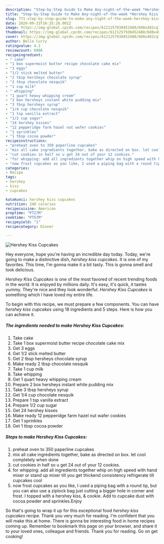 ```yaml
---
description: "Step-by-Step Guide to Make Any-night-of-the-week *Hershey Kiss Cupcakes*"
title: "Step-by-Step Guide to Make Any-night-of-the-week *Hershey Kiss Cupcakes*"
slug: 771-step-by-step-guide-to-make-any-night-of-the-week-hershey-kiss-cupcakes
date: 2020-09-23T16:35:28.001Z
image: https://img-global.cpcdn.com/recipes/6121257938452480/680x482cq70/hershey-kiss-cupcakes-recipe-main-photo.jpg
thumbnail: https://img-global.cpcdn.com/recipes/6121257938452480/680x482cq70/hershey-kiss-cupcakes-recipe-main-photo.jpg
cover: https://img-global.cpcdn.com/recipes/6121257938452480/680x482cq70/hershey-kiss-cupcakes-recipe-main-photo.jpg
author: Belle Curry
ratingvalue: 4.1
reviewcount: 6086
recipeingredient:
- " cake"
- "1 box supermoist butter recipe chocolate cake mix"
- "3 eggs"
- "1/2 stick melted butter"
- "2 tbsp hersheys chocolate syrup"
- "2 tbsp chocolate nesquik"
- "1 cup milk"
- " whipping"
- "1 quart heavy whipping cream"
- "2 box hersheys instant white pudding mix"
- "3 tbsp hersheys syrup"
- "1/4 cup chocolate nesquik"
- "1 tsp vanilla extract"
- "1/2 cup sugar"
- "24 hershey kisses"
- "12 pepperidge farm hazel nut wafer cookies"
- "1 sprinkles"
- "1 tbsp cocoa powder"
recipeinstructions:
- "preheat oven to 350 paperline cupcakes"
- "mix all cake ingredients together, bake as directed on box. let cool completely when done"
- "cut cookies in half so u get 24 out of your 12 cookies."
- "for whipping: add all ingredients together whip on high speed with hand mixer or stand up mixer till you get thickend consistency refrigerate till cupcakes cool"
- "now frost cupcakes as you like, I used a piping bag with a round tip, but you can also use a ziplock bag just cutting a bigger hole in corner and frost.  I topped with a hershey kiss, &amp; cookie. Add to cupcake dust with cocoa powder and sprinkles.Enjoy"
categories:
- Recipe
tags:
- hershey
- kiss
- cupcakes

katakunci: hershey kiss cupcakes 
nutrition: 248 calories
recipecuisine: American
preptime: "PT27M"
cooktime: "PT57M"
recipeyield: "1"
recipecategory: Dinner

---
```



![*Hershey Kiss Cupcakes*](https://img-global.cpcdn.com/recipes/6121257938452480/680x482cq70/hershey-kiss-cupcakes-recipe-main-photo.jpg)

Hey everyone, hope you're having an incredible day today. Today, we're going to make a distinctive dish, *hershey kiss cupcakes*. It is one of my favorites. This time, I'm gonna make it a bit tasty. This is gonna smell and look delicious.



*Hershey Kiss Cupcakes* is one of the most favored of recent trending foods in the world. It is enjoyed by millions daily. It's easy, it's quick, it tastes yummy. They're nice and they look wonderful. *Hershey Kiss Cupcakes* is something which I have loved my entire life.


To begin with this recipe, we must prepare a few components. You can have *hershey kiss cupcakes* using 18 ingredients and 5 steps. Here is how you can achieve it.

<!--inarticleads1-->

##### The ingredients needed to make *Hershey Kiss Cupcakes*:

1. Take  cake
1. Take 1 box supermoist butter recipe chocolate cake mix
1. Get 3 eggs
1. Get 1/2 stick melted butter
1. Get 2 tbsp hersheys chocolate syrup
1. Make ready 2 tbsp chocolate nesquik
1. Take 1 cup milk
1. Take  whipping
1. Get 1 quart heavy whipping cream
1. Prepare 2 box hersheys instant white pudding mix
1. Take 3 tbsp hersheys syrup
1. Get 1/4 cup chocolate nesquik
1. Prepare 1 tsp vanilla extract
1. Prepare 1/2 cup sugar
1. Get 24 hershey kisses
1. Make ready 12 pepperidge farm hazel nut wafer cookies
1. Get 1 sprinkles
1. Get 1 tbsp cocoa powder




<!--inarticleads2-->

##### Steps to make *Hershey Kiss Cupcakes*:

1. preheat oven to 350 paperline cupcakes
1. mix all cake ingredients together, bake as directed on box. let cool completely when done
1. cut cookies in half so u get 24 out of your 12 cookies.
1. for whipping: add all ingredients together whip on high speed with hand mixer or stand up mixer till you get thickend consistency refrigerate till cupcakes cool
1. now frost cupcakes as you like, I used a piping bag with a round tip, but you can also use a ziplock bag just cutting a bigger hole in corner and frost.  I topped with a hershey kiss, &amp; cookie. Add to cupcake dust with cocoa powder and sprinkles.Enjoy




So that's going to wrap it up for this exceptional food *hershey kiss cupcakes* recipe. Thank you very much for reading. I'm confident that you will make this at home. There is gonna be interesting food in home recipes coming up. Remember to bookmark this page on your browser, and share it to your loved ones, colleague and friends. Thank you for reading. Go on get cooking!
